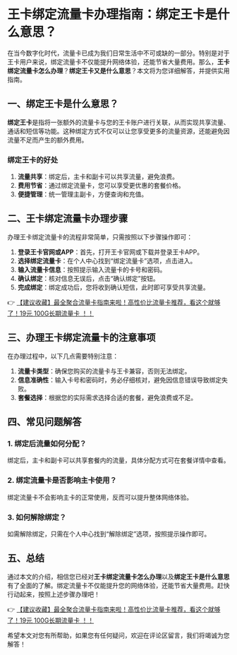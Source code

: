 # 王卡绑定流量卡办理指南：绑定王卡是什么意思？

在当今数字化时代，流量卡已成为我们日常生活中不可或缺的一部分。特别是对于王卡用户来说，绑定流量卡不仅能提升网络体验，还能节省大量费用。那么，**王卡绑定流量卡怎么办理**？**绑定王卡又是什么意思**？本文将为您详细解答，并提供实用指南。

## 一、绑定王卡是什么意思？

**绑定王卡**是指将一张额外的流量卡与您的王卡账户进行关联，从而实现共享流量、通话和短信等功能。这种绑定方式不仅可以让您享受更多的流量资源，还能避免因流量不足而产生的额外费用。

### 绑定王卡的好处
1. **流量共享**：绑定后，主卡和副卡可以共享流量，避免浪费。
2. **费用节省**：通过绑定流量卡，您可以享受更优惠的套餐价格。
3. **便捷管理**：统一管理主副卡，方便查询和充值。

## 二、王卡绑定流量卡办理步骤

办理王卡绑定流量卡的流程非常简单，只需按照以下步骤操作即可：

1. **登录王卡官网或APP**：首先，打开王卡官网或下载并登录王卡APP。
2. **选择绑定流量卡**：在个人中心找到“绑定流量卡”选项，点击进入。
3. **输入流量卡信息**：按照提示输入流量卡的卡号和密码。
4. **确认绑定**：核对信息无误后，点击“确认绑定”按钮。
5. **完成绑定**：绑定成功后，您将收到确认短信，此时即可享受共享流量。

👉 [【建议收藏】最全聚合流量卡指南来啦！高性价比流量卡推荐，看这个就够了！19元 100G长期流量卡 ！！](https://bit.ly/Liuliangka)

## 三、办理王卡绑定流量卡的注意事项

在办理过程中，以下几点需要特别注意：

1. **流量卡类型**：确保您购买的流量卡与王卡兼容，否则无法绑定。
2. **信息准确性**：输入卡号和密码时，务必仔细核对，避免因信息错误导致绑定失败。
3. **套餐选择**：根据您的实际需求选择合适的套餐，避免浪费或不足。

## 四、常见问题解答

### 1. 绑定后流量如何分配？
绑定后，主卡和副卡可以共享套餐内的流量，具体分配方式可在套餐详情中查看。

### 2. 绑定流量卡是否影响主卡使用？
绑定流量卡不会影响主卡的正常使用，反而可以提升整体网络体验。

### 3. 如何解除绑定？
如需解除绑定，只需在个人中心找到“解除绑定”选项，按照提示操作即可。

## 五、总结

通过本文的介绍，相信您已经对**王卡绑定流量卡怎么办理**以及**绑定王卡是什么意思**有了全面的了解。绑定流量卡不仅能提升您的网络体验，还能节省大量费用。赶快行动起来，按照上述步骤办理吧！

👉 [【建议收藏】最全聚合流量卡指南来啦！高性价比流量卡推荐，看这个就够了！19元 100G长期流量卡 ！！](https://bit.ly/Liuliangka)

希望本文对您有所帮助，如果您有任何疑问，欢迎在评论区留言，我们将竭诚为您解答！